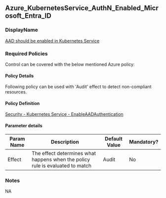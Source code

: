 ## Azure_KubernetesService_AuthN_Enabled_Microsoft_Entra_ID

### DisplayName 
[AAD should be enabled in Kubernetes Service](../../../Control%20coverage/Feature/KubernetesService.md#Azure_KubernetesService_AuthN_Enabled_Microsoft_Entra_ID)

### Required Policies
Control can be covered with the below mentioned Azure policy:

#### Policy Details

Following policy can be used with 'Audit' effect to detect non-compliant resources.

#### Policy Definition
[Security - Kubernetes Service - EnableAADAuthentication](Security%20-%20Kubernetes%20Service%20-%20EnableAADAuthentication.json)

#### Parameter details

|Param Name|Description|Default Value|Mandatory?
|----|----|----|----|
| Effect | The effect determines what happens when the policy rule is evaluated to match| Audit |No |


### Notes
NA